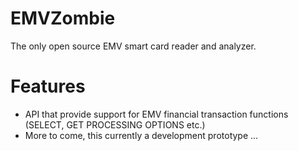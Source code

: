 EMVZombie
=========

The only open source EMV smart card reader and analyzer.

Features
========
 - API that provide support for EMV financial transaction functions (SELECT, 
 GET PROCESSING OPTIONS etc.)
 - More to come, this currently a development prototype ... 
